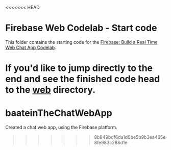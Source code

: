 <<<<<<< HEAD
# Firebase Web Codelab - Start code

This folder contains the starting code for the [Firebase: Build a Real Time Web Chat App Codelab](https://codelabs.developers.google.com/codelabs/firebase-web/).

If you'd like to jump directly to the end and see the finished code head to the [web](../web) directory.
=======
# baateinTheChatWebApp
Created a chat web app, using the Firebase platform.
>>>>>>> 8b949bdf6da1d0be5b9b3ea465e8fe983c288d1e
